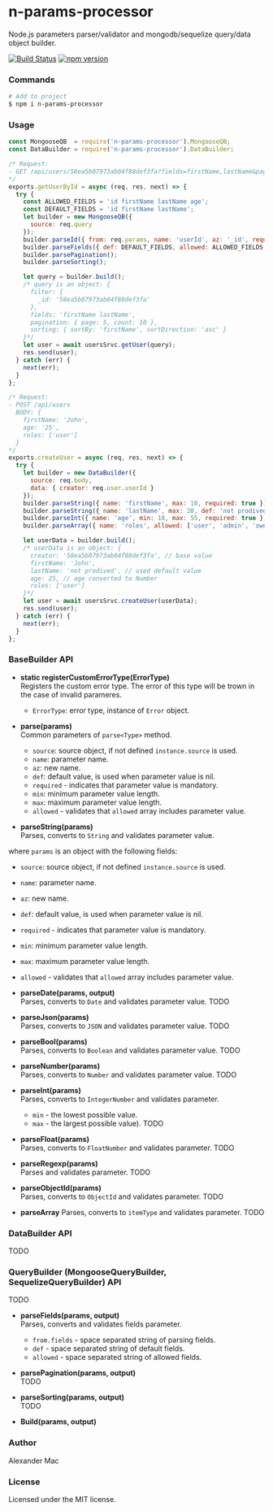 # n-params-processor
Node.js parameters parser/validator and mongodb/sequelize query/data object builder.

[![Build Status](https://travis-ci.org/AlexanderMac/n-params-processor.svg?branch=master)](https://travis-ci.org/AlexanderMac/n-params-processor)
[![npm version](https://badge.fury.io/js/n-params-processor.svg)](https://badge.fury.io/js/n-params-processor)

### Commands
```bash
# Add to project
$ npm i n-params-processor
```

### Usage
```js
const MongooseQB  = require('n-params-processor').MongooseQB;
const DataBuilder = require('n-params-processor').DataBuilder;

/* Request:
- GET /api/users/58ea5b07973ab04f88def3fa?fields=firstName,lastName&page=5&count=10&sortBy=firstName
*/
exports.getUserById = async (req, res, next) => {
  try {
    const ALLOWED_FIELDS = 'id firstName lastName age';
    const DEFAULT_FIELDS = 'id firstName lastName';
    let builder = new MongooseQB({
      source: req.query
    });
    builder.parseId({ from: req.params, name: 'userId', az: '_id', required: true });
    builder.parseFields({ def: DEFAULT_FIELDS, allowed: ALLOWED_FIELDS });
    builder.parsePagination();
    builder.parseSorting();

    let query = builder.build();
    /* query is an object: {
      filter: {
        _id: '58ea5b07973ab04f88def3fa'
      },
      fields: 'firstName lastName',
      pagination: { page: 5, count: 10 },
      sorting: { sortBy: 'firstName', sortDirection: 'asc' }
    }*/
    let user = await usersSrvc.getUser(query);
    res.send(user);
  } catch (err) {
    next(err);
  }
};

/* Request:
- POST /api/users
  BODY: {
    firstName: 'John',
    age: '25',
    roles: ['user']
  }
*/
exports.createUser = async (req, res, next) => {
  try {
    let builder = new DataBuilder({
      source: req.body,
      data: { creator: req.user.userId }
    });
    builder.parseString({ name: 'firstName', max: 10, required: true });
    builder.parseString({ name: 'lastName', max: 20, def: 'not prodived' });
    builder.parseInt({ name: 'age', min: 18, max: 55, required: true });
    builder.parseArray({ name: 'roles', allowed: ['user', 'admin', 'owner'], itemType: 'string' });

    let userData = builder.build();
    /* userData is an object: {
      creator: '58ea5b07973ab04f88def3fa', // base value
      firstName: 'John',
      lastName: 'not prodived', // used default value
      age: 25, // age converted to Number
      roles: ['user']
    }*/
    let user = await usersSrvc.createUser(userData);
    res.send(user);
  } catch (err) {
    next(err);
  }
};
```

### BaseBuilder API
- **static registerCustomErrorType(ErrorType)**<br>
Registers the custom error type. The error of this type will be trown in the case of invalid parameres.

  - `ErrorType`: error type, instance of `Error` object.

- **parse<Type>(params)**<br>
Common parameters of `parse<Type>` method.

  - `source`: source object, if not defined `instance.source` is used.
  - `name`: parameter name. 
  - `az`: new name.
  - `def`: default value, is used when parameter value is nil.
  - `required` - indicates that parameter value is mandatory.
  - `min`: minimum parameter value length.
  - `max`: maximum parameter value length.
  - `allowed` - validates that `allowed` array includes parameter value.

- **parseString(params)**<br>
Parses, converts to `String` and validates parameter value.

where `params` is an object with the following fields:

  - `source`: source object, if not defined `instance.source` is used.
  - `name`: parameter name. 
  - `az`: new name.
  - `def`: default value, is used when parameter value is nil.
  - `required` - indicates that parameter value is mandatory.
  - `min`: minimum parameter value length.
  - `max`: maximum parameter value length.
  - `allowed` - validates that `allowed` array includes parameter value.

- **parseDate(params, output)**<br>
Parses, converts to `Date` and validates parameter value.
TODO

- **parseJson(params)**<br>
Parses, converts to `JSON` and validates parameter value.
TODO

- **parseBool(params)**<br>
Parses, converts to `Boolean` and validates parameter value.
TODO

- **parseNumber(params)**<br>
Parses, converts to `Number` and validates parameter value.
TODO

- **parseInt(params)**<br>
Parses, converts to `IntegerNumber` and validates parameter.

  - `min` - the lowest possible value.
  - `max` - the largest possible value).
  TODO

- **parseFloat(params)**<br>
Parses, converts to `FloatNumber` and validates parameter.
  TODO

- **parseRegexp(params)**<br>
Parses and validates parameter.
TODO

- **parseObjectId(params)**<br>
Parses, converts to `ObjectId` and validates parameter.
TODO

- **parseArray**
Parses, converts to `itemType` and validates parameter.
TODO

### DataBuilder API
TODO

### QueryBuilder (MongooseQueryBuilder, SequelizeQueryBuilder) API
TODO

- **parseFields(params, output)**<br>
Parses, converts and validates fields parameter.

   - `from.fields` - space separated string of parsing fields.
   - `def` - space separated string of default fields.
   - `allowed` - space separated string of allowed fields.

- **parsePagination(params, output)**<br>
TODO

- **parseSorting(params, output)**<br>
TODO

- **Build(params, output)**<br>


### Author
Alexander Mac

### License
Licensed under the MIT license.
